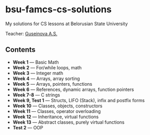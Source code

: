 # bsu-famcs-cs-solutions
My solutions for CS lessons at Belorusian State University

Teacher: [Guseinova A.S.](http://www.fpmi.bsu.by/main.aspx?guid=32561)

## Contents
  * **Week 1** — Basic Math
  * **Week 2** — For/while loops, math
  * **Week 3** — Integer math
  * **Week 4** — Arrays, array sorting
  * **Week 5** — Arrays, pointers, functions
  * **Week 6** — References, dynamic arrays, function pointers
  * **Week 7-8** — C strings
  * **Week 9, Test 1** — Structs, LIFO (Stack), infix and postfix forms
  * **Week 10** — Classes, objects, constructors
  * **Week 11** — Classes, operator overloading
  * **Week 12** — Inheritance, virtual functions
  * **Week 13** — Abstract classes, purely virtual functions
  * **Test 2**  — OOP
